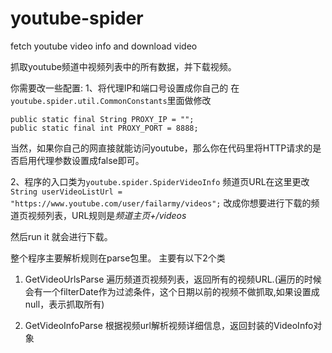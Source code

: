 # youtube-spider
fetch youtube video info and download video


抓取youtube频道中视频列表中的所有数据，并下载视频。


你需要改一些配置:
1、将代理IP和端口号设置成你自己的
在`youtube.spider.util.CommonConstants`里面做修改
```
public static final String PROXY_IP = "";
public static final int PROXY_PORT = 8888;

```
当然，如果你自己的网直接就能访问youtube，那么你在代码里将HTTP请求的是否启用代理参数设置成false即可。

2、程序的入口类为`youtube.spider.SpiderVideoInfo`
频道页URL在这里更改`String userVideoListUrl = "https://www.youtube.com/user/failarmy/videos";` 
改成你想要进行下载的频道页视频列表，URL规则是*频道主页+/videos*

然后run it 就会进行下载。

整个程序主要解析规则在parse包里。
主要有以下2个类
1. GetVideoUrlsParse
遍历频道页视频列表，返回所有的视频URL.(遍历的时候会有一个filterDate作为过滤条件，这个日期以前的视频不做抓取,如果设置成null，表示抓取所有)

2. GetVideoInfoParse
根据视频url解析视频详细信息，返回封装的VideoInfo对象









